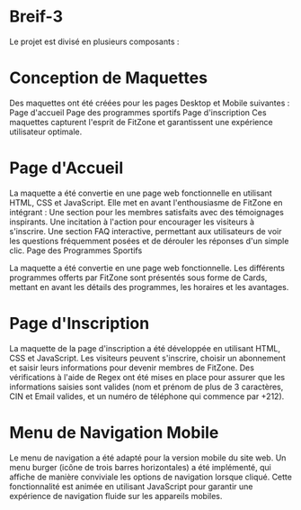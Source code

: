 # Breif-3
Le projet est divisé en plusieurs composants :

# Conception de Maquettes

Des maquettes ont été créées pour les pages Desktop et Mobile suivantes :
Page d'accueil
Page des programmes sportifs
Page d'inscription
Ces maquettes capturent l'esprit de FitZone et garantissent une expérience utilisateur optimale.
# Page d'Accueil

La maquette a été convertie en une page web fonctionnelle en utilisant HTML, CSS et JavaScript.
Elle met en avant l'enthousiasme de FitZone en intégrant :
Une section pour les membres satisfaits avec des témoignages inspirants.
Une incitation à l'action pour encourager les visiteurs à s'inscrire.
Une section FAQ interactive, permettant aux utilisateurs de voir les questions fréquemment posées et de dérouler les réponses d'un simple clic.
Page des Programmes Sportifs

La maquette a été convertie en une page web fonctionnelle.
Les différents programmes offerts par FitZone sont présentés sous forme de Cards, mettant en avant les détails des programmes, les horaires et les avantages.
# Page d'Inscription

La maquette de la page d'inscription a été développée en utilisant HTML, CSS et JavaScript.
Les visiteurs peuvent s'inscrire, choisir un abonnement et saisir leurs informations pour devenir membres de FitZone.
Des vérifications à l'aide de Regex ont été mises en place pour assurer que les informations saisies sont valides (nom et prénom de plus de 3 caractères, CIN et Email valides, et un numéro de téléphone qui commence par +212).
# Menu de Navigation Mobile

Le menu de navigation a été adapté pour la version mobile du site web.
Un menu burger (icône de trois barres horizontales) a été implémenté, qui affiche de manière conviviale les options de navigation lorsque cliqué. Cette fonctionnalité est animée en utilisant JavaScript pour garantir une expérience de navigation fluide sur les appareils mobiles.
